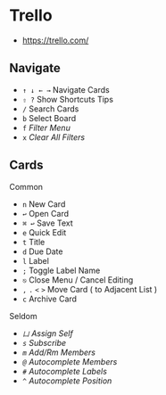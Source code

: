 # Trello

- https://trello.com/

## Navigate

- `↑ ↓ ← →` Navigate Cards
- `⇧ ?` Show Shortcuts Tips
- `/` Search Cards
- `b` Select Board
- `f` _Filter Menu_
- `x` _Clear All Filters_

## Cards

Common

- `n` New Card
- `↩` Open Card
- `⌘ ↩` Save Text
- `e` Quick Edit
- `t` Title
- `d` Due Date
- `l` Label
- `;` Toggle Label Name
- `⎋` Close Menu / Cancel Editing
- `,` `.` `<` `>` Move Card ( to Adjacent List )
- `c` Archive Card

Seldom

- _`凵` Assign Self_
- _`s` Subscribe_
- _`m` Add/Rm Members_
- _`@` Autocomplete Members_
- _`#` Autocomplete Labels_
- _`^` Autocomplete Position_

